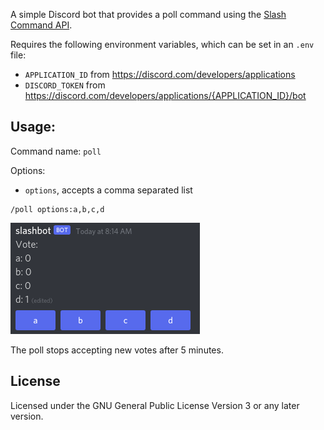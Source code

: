 A simple Discord bot that provides a poll command using the [Slash Command API](https://discord.com/developers/docs/interactions/slash-commands).


Requires the following environment variables, which can be set in an `.env` file:
- `APPLICATION_ID` from https://discord.com/developers/applications
- `DISCORD_TOKEN` from https://discord.com/developers/applications/{APPLICATION_ID}/bot

## Usage:
Command name: `poll`

Options:
- `options`, accepts a comma separated list
```
/poll options:a,b,c,d
```
![Example of what the output of the poll command looks like](./docs/slashbot.png)

The poll stops accepting new votes after 5 minutes.

## License
Licensed under the GNU General Public License Version 3 or any later version.
